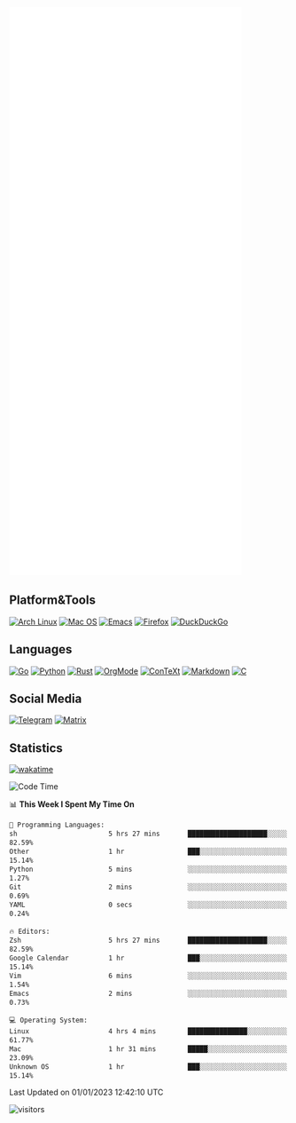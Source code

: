 ![Metrics](https://github.com/SteamedFish/SteamedFish/blob/master/github-metrics.svg)

## Platform&Tools

[![Arch Linux](https://img.shields.io/badge/ArchLinux-1793D1?logo=arch-linux&logoColor=fff&style=flat-square)](https://archlinux.org/)
[![Mac OS](https://img.shields.io/badge/MacOS-000000?style=flat-square&logo=macos&logoColor=F0F0F0)](https://www.apple.com/macos/)
[![Emacs](https://img.shields.io/badge/Emacs-%237F5AB6.svg?&style=flat-square&logo=gnu-emacs&logoColor=white)](https://www.gnu.org/software/emacs/)
[![Firefox](https://img.shields.io/badge/Firefox-FF7139?style=flat-square&logo=Firefox-Browser&logoColor=white)](https://firefox.com/)
[![DuckDuckGo](https://img.shields.io/badge/DuckDuckGo-DE5833?style=flat-square&logo=DuckDuckGo&logoColor=white)](https://duckduckgo.com/)

## Languages

[![Go](https://img.shields.io/badge/Golang-%2300ADD8.svg?style=flat-square&logo=go&logoColor=white)](https://golang.org/)
[![Python](https://img.shields.io/badge/Python-3670A0?style=flat-square&logo=python&logoColor=ffdd54)](https://www.python.org/)
[![Rust](https://img.shields.io/badge/Rust-%23000000.svg?style=flat-square&logo=rust&logoColor=white)](https://www.rust-lang.org/)
[![OrgMode](https://img.shields.io/badge/OrgMode-%23000000.svg?style=flat-square&logo=org&logoColor=white)](https://orgmode.org/)
[![ConTeXt](https://img.shields.io/badge/ConTeXt-%23008080.svg?style=flat-square&logo=latex&logoColor=white)](https://contextgarden.net/)
[![Markdown](https://img.shields.io/badge/MarkDown-%23000000.svg?style=flat-square&logo=markdown&logoColor=white)](https://daringfireball.net/projects/markdown/)
[![C](https://img.shields.io/badge/C-%2300599C.svg?style=flat-square&logo=c&logoColor=white)](https://www.iso.org/standard/74528.html)

## Social Media
[![Telegram](https://img.shields.io/badge/SteamedFish-2CA5E0?style=social&logo=telegram&logoColor=white)](https://t.me/SteamedFish)
[![Matrix](https://img.shields.io/badge/SteamedFish-2CA5E0?style=social&logo=matrix&logoColor=black)](https://matrix.to/#/@i:steamedfish.org)

## Statistics
[![wakatime](https://wakatime.com/badge/user/168280d6-fcf2-4b4f-ad3a-dc4612f35b38.svg)](https://wakatime.com/@168280d6-fcf2-4b4f-ad3a-dc4612f35b38)

<!--START_SECTION:waka-->
![Code Time](http://img.shields.io/badge/Code%20Time-2%2C240%20hrs%2055%20mins-blue)

📊 **This Week I Spent My Time On** 

```text
💬 Programming Languages: 
sh                       5 hrs 27 mins       ████████████████████░░░░░   82.59% 
Other                    1 hr                ███░░░░░░░░░░░░░░░░░░░░░░   15.14% 
Python                   5 mins              ░░░░░░░░░░░░░░░░░░░░░░░░░   1.27% 
Git                      2 mins              ░░░░░░░░░░░░░░░░░░░░░░░░░   0.69% 
YAML                     0 secs              ░░░░░░░░░░░░░░░░░░░░░░░░░   0.24%

🔥 Editors: 
Zsh                      5 hrs 27 mins       ████████████████████░░░░░   82.59% 
Google Calendar          1 hr                ███░░░░░░░░░░░░░░░░░░░░░░   15.14% 
Vim                      6 mins              ░░░░░░░░░░░░░░░░░░░░░░░░░   1.54% 
Emacs                    2 mins              ░░░░░░░░░░░░░░░░░░░░░░░░░   0.73%

💻 Operating System: 
Linux                    4 hrs 4 mins        ███████████████░░░░░░░░░░   61.77% 
Mac                      1 hr 31 mins        █████░░░░░░░░░░░░░░░░░░░░   23.09% 
Unknown OS               1 hr                ███░░░░░░░░░░░░░░░░░░░░░░   15.14%

```


 Last Updated on 01/01/2023 12:42:10 UTC
<!--END_SECTION:waka-->

![visitors](https://visitor-badge.laobi.icu/badge?page_id=SteamedFish.SteamedFish)
